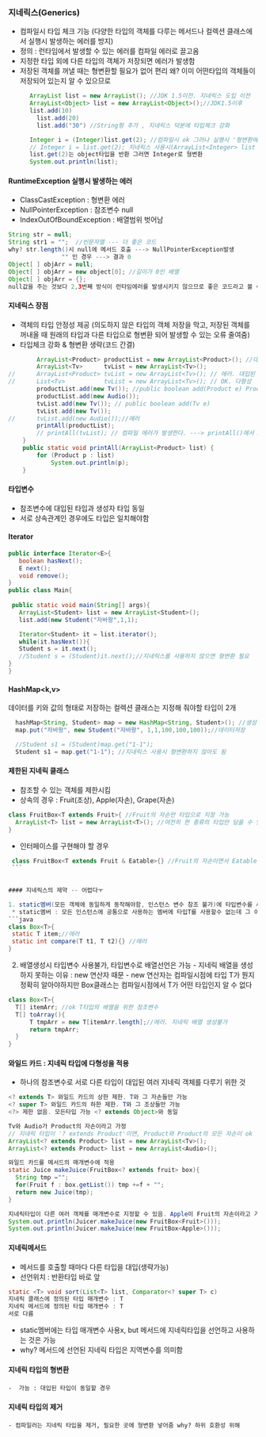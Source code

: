 ### 지네릭스(Generics)
  - 컴파일시 타입 체크 기능 (다양한 타입의 객체를 다루는 메서드나 컬렉션 클래스에서 실행시 발생하는 에러를 방지)
  - 정의 : 런타임에서 발생할 수 있는 에러를 컴파일 에러로 끌고옴
  - 지정한 타입 외에 다른 타입의 객체가 저장되면 에러가 발생함
  - 저장된 객체를 꺼낼 때는 형변환할 필요가 없어 편리 왜? 이미 어떤타입의 객체들이 저장되어 있는지 알 수 있으므로
  ```java
        ArrayList list = new ArrayList(); //JDK 1.5이전. 지네릭스 도입 이전
        ArrayList<Object> list = new ArrayList<Object>();//JDK1.5이후
        list.add(10) 
	      list.add(20) 
	      list.add("30") //String형 추가 , 지네릭스 덕분에 타입체크 강화

        Integer i = (Integer)list.get(2); //컴파일시 ok 그러나 실행시 '형변환에러' 발생 왜? String형이기 때문
        // Integer i = list.get(2); 지네릭스 사용시(ArrayList<Integer> list = new ArrayList<Integer>) 형변환 생략 가능
        list.get(2)는 object타입을 반환 그러면 Integer로 형변환
        System.out.println(list);
```

#### RuntimeException 실행시 발생하는 에러
  - ClassCastException : 형변환 에러
  - NullPointerException : 참조변수 null
  - IndexOutOfBoundException : 배열범위 벗어남
  
```java
String str = null; 
String str1 = "";  //빈문자열 --- 더 좋은 코드 
why? str.length()시 null에 메서드 호출 ---> NullPointerException발생 
			   "" 인 경우 ---> 결과 0 
Object[ ] objArr = null; 
Object[ ] objArr = new object[0]; //길이가 0인 배열 
Object[ ] objArr = {};
null값을 주는 것보다 2,3번째 방식이 런타임에러를 발생시키지 않으므로 좋은 코드라고 볼 수 있음
```

#### 지네릭스 장점
  - 객체의 타입 안정성 제공 (의도하지 않은 타입의 객체 저장을 막고, 저장된 객체를 꺼내올 때 원래의 타입과 다른 타입으로 형변환 되어 발생할 수 있는 오류 줄여줌)
  - 타입체크 강화 & 형변환 생략(코드 간결)
```java
		ArrayList<Product> productList = new ArrayList<Product>(); //대입된 객체 타입과 생성자 객체 타입이 일치해야함 
		ArrayList<Tv>      tvList = new ArrayList<Tv>(); 
//  	ArrayList<Product> tvList = new ArrayList<Tv>(); // 에러. 대입된 지네릭 타입이 다름 
// 		List<Tv>           tvList = new ArrayList<Tv>(); // OK. 다형성 
		productList.add(new Tv()); //public boolean add(Product e) Product와 그 자손 ok 
		productList.add(new Audio()); 
		tvList.add(new Tv()); // public boolean add(Tv e)  
		tvList.add(new Tv());  
//		tvList.add(new Audio());//에러  
		printAll(productList); 
		// printAll(tvList); // 컴파일 에러가 발생한다. ---> printAll()에서 ArrayList<Product> list와 new ArrayList<Tv>() 타입 불일치하기 때문 
	} 
	public static void printAll(ArrayList<Product> list) { 
		for (Product p : list) 
			System.out.println(p); 
	}
  ```
 #### 타입변수
  - 참조변수에 대입된 타입과 생성자 타입 동일
  - 서로 상속관계인 경우에도 타입은 일치해야함
  
 #### Iterator<E>
 ```java
 public interface Iterator<E>{
    boolean hasNext();
    E next();
    void remove();
}
public class Main{
  
  public static void main(String[] args){
    ArrayList<Student> list = new ArrayList<Student>();
    list.add(new Student("자바왕",1,1);

    Iterator<Student> it = list.iterator();
    while(it.hasNext()){
    Student s = it.next();
    //Student s = (Student)it.next();//지네릭스를 사용하지 않으면 형변환 필요
}
}
```
#### HashMap<k,v>
  데이터를 키와 값의 형태로 저장하는 컬렉션 클래스는 지정해 줘야할 타입이 2개
  ```java
    hashMap<String, Student> map = new HashMap<String, Student>(); //생성
    map.put("자바왕", new Student("자바왕", 1,1,100,100,100));//데이터저장

    //Student s1 = (Student)map.get("1-1");
    Student s1 = map.get("1-1"); //지네릭스 사용시 형변환하지 않아도 됨
```

#### 제한된 지네릭 클래스
  - 참조할 수 있는 객체를 제한시킴
  - 상속의 경우 : Fruit(조상), Apple(자손), Grape(자손)
  ```java
  class FruitBox<T extends Fruit>{ //Fruit의 자손만 타입으로 지정 가능
	ArrayList<T> list = new ArrayList<T>(); //여전히 한 종류의 타입만 담을 수 있지만, Fruit클래스의 자손들만 담을 수 있음
  }
   ```
   - 인터페이스를 구현해야 할 경우
   ```java
    class FruitBox<T extends Fruit & Eatable>{} //Fruit의 자손이면서 Eatable 인터페이스 구현
    ```
    
    
  #### 지네릭스의 제약 -- 어렵다ㅜ
  
  1. static멤버(모든 객체에 동일하게 동작해야함, 인스턴스 변수 참조 불가)에 타입변수를 사용할 수 없다 왜? 인스턴스 변수로 간주하므로
    * static멤버 : 모든 인스턴스에 공통으로 사용하는 멤버에 타입T를 사용할수 없는데 그 이유는 타입변수는 인스턴스마다 다르게 쓰므로
  ```java
class Box<T>{
    static T item;//에러
    static int compare(T t1, T t2){} //에러
}
```
  2. 배열생성시 타입변수 사용불가, 타입변수로 배열선언은 가능
    - 지네릭 배열을 생성하지 못하는 이유 : new 연산자 때문
    - new 연산자는 컴파일시점에 타입 T가 뭔지 정확히 알아야하지만
      Box<T>클래스는 컴파일시점에서 T가 어떤 타입인지 알 수 없다
  ```java
  class Box<T>{
    T[] itemArr; //ok T타입의 배열을 위한 참조변수
    T[] toArray(){
        T tmpArr = new T[itemArr.length];//에러. 지네릭 배열 생성불가
        return tmpArr;
    }
}
```
  
  
 #### 와일드 카드 : 지네릭 타입에 다형성을 적용
  - 하나의 참조변수로 서로 다른 타입이 대입된 여러 지네릭 객체를 다루기 위한 것
  ```java
  <? extends T> 와일드 카드의 상한 제한. T와 그 자손들만 가능
  <? super T> 와일드 카드의 하한 제한. T와 그 조상들만 가능
  <?> 제한 없음. 모든타입 가능 <? extends Object>와 동일
  ```
  ```java
  Tv와 Audio가 Product의 자손이라고 가정
  // 지네릭 타입이 '? extends Product'이면, Product와 Product의 모든 자손이 ok
  ArrayList<? extends Product> list = new ArrayList<Tv>();
  ArrayList<? extends Product> list = new ArrayList<Audio>();
  ```
  ```java
  와일드 카드를 메서드의 매개변수에 적용
static Juice makeJuice(FruitBox<? extends fruit> box){
    String tmp ="";
    for(Fruit f : box.getList()) tmp +=f + "";
    return new Juice(tmp);
} 

지네릭타입이 다른 여러 객체를 매개변수로 지정할 수 있음. Apple이 Fruit의 자손이라고 가정
System.out.println(Juicer.makeJuice(new FruitBox<Fruit>()));
System.out.println(Juicer.makeJuice(new FruitBox<Apple>()));
  ```
  
 #### 지네릭메서드
  - 메서드를 호출할 때마다 다른 타입을 대입(생략가능)
  - 선언위치 : 반환타입 바로 앞
```java
static <T> void sort(List<T> list, Comparator<? super T> c)
지네릭 클래스에 정의된 타입 매개변수 : T
지네릭 메서드에 정의된 타입 매개변수 : T
서로 다름
```
  - static멤버에는 타입 매개변수 사용x, but 메서드에 지네릭타입을 선언하고 사용하는 것은 가능 
  - why? 메서드에 선언된 지네릭 타입은 지역변수를 의미함 
#### 지네릭 타입의 형변환
	-  가능 : 대입된 타입이 동일할 경우
#### 지네릭 타입의 제거
	- 컴파일러는 지네릭 타입을 제거, 필요한 곳에 형변환 넣어줌 why? 하위 호환성 위해

  
